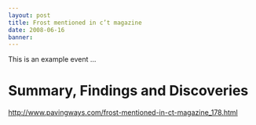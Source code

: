 ```yaml
---
layout: post
title: Frost mentioned in c’t magazine
date: 2008-06-16
banner: 
---
```


This is an example event ...

# Summary, Findings and Discoveries

http://www.pavingways.com/frost-mentioned-in-ct-magazine_178.html